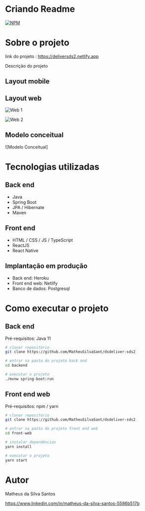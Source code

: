 # Criando Readme
[![NPM](https://img.shields.io/badge/License-MIT-yellowgreen)](https://github.com/MatheuSilvaSant/dsdeliver-sds2/blob/main/LICENSE) 

# Sobre o projeto

link do projeto : https://deliversds2.netlify.app

Descrição do projeto


## Layout mobile


## Layout web
![Web 1](https://github.com/MatheuSilvaSant/sds2-images/blob/main/assets/home.png)

![Web 2](https://github.com/MatheuSilvaSant/sds2-images/blob/main/assets/order.png)


## Modelo conceitual
![Modelo Conceitual]

# Tecnologias utilizadas
## Back end
- Java
- Spring Boot
- JPA / Hibernate
- Maven
## Front end
- HTML / CSS / JS / TypeScript
- ReactJS
- React Native

## Implantação em produção
- Back end: Heroku
- Front end web: Netlify
- Banco de dados: Postgresql

# Como executar o projeto

## Back end
Pré-requisitos: Java 11

```bash
# clonar repositório
git clone https://github.com/MatheuSilvaSant/dsdeliver-sds2

# entrar na pasta do projeto back end
cd backend

# executar o projeto
./mvnw spring-boot:run
```

## Front end web
Pré-requisitos: npm / yarn

```bash
# clonar repositório
git clone https://github.com/MatheuSilvaSant/dsdeliver-sds2

# entrar na pasta do projeto front end web
cd front-web

# instalar dependências
yarn install

# executar o projeto
yarn start
```

# Autor

Matheus da Silva Santos

https://www.linkedin.com/in/matheus-da-silva-santos-5586b517b

